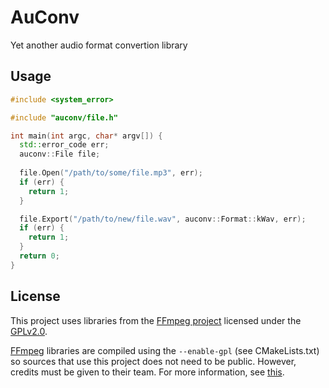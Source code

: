 # AuConv

Yet another audio format convertion library

## Usage

```c++
#include <system_error>

#include "auconv/file.h"

int main(int argc, char* argv[]) {
  std::error_code err;
  auconv::File file;
  
  file.Open("/path/to/some/file.mp3", err);
  if (err) {
    return 1;
  }

  file.Export("/path/to/new/file.wav", auconv::Format::kWav, err);
  if (err) {
    return 1;
  }
  return 0;
}
```

## License

This project uses libraries from the [FFmpeg project](https://ffmpeg.org/)
licensed under the [GPLv2.0](https://www.gnu.org/licenses/old-licenses/gpl-2.0.html).

[FFmpeg](https://ffmpeg.org/) libraries are compiled using the `--enable-gpl`
(see CMakeLists.txt) so sources that use this project does not need to be
public. However, credits must be given to their team. For more information, see
[this](https://ffmpeg.org/legal.html).
